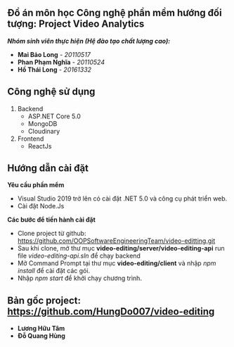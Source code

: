 ## Đồ án môn học Công nghệ phần mềm hướng đối tượng: Project Video Analytics

***Nhóm sinh viên thực hiện (Hệ đào tạo chất lượng cao):***

- **Mai Bảo Long** - *20110517*
- **Phan Phạm Nghĩa** - *20110524*
- **Hồ Thái Long** - *20161332*

## Công nghệ sử dụng

1. Backend
   - ASP.NET Core 5.0
   - MongoDB
   - Cloudinary
2. Frontend
   - ReactJs

## Hướng dẫn cài đặt

**Yêu cầu phần mểm**

- Visual Studio 2019 trở lên có cài đặt .NET 5.0 và công cụ phát triển web.
- Cài đặt Node.Js

**Các bước để tiến hành cài đặt**

- Clone project từ github: https://github.com/OOPSoftwareEngineeringTeam/video-editting.git
- Sau khi clone, mở thư mục **video-editing/server/video-editing-api** run file _video-editing-api.sln_ để chạy backend
- Mở Command Prompt tại thư mục **video-editing/client** và nhập _npm install_ để cài đặt các gói.
- Nhập _npm start_ để khởi chạy chương trình.

## Bản gốc project: https://github.com/HungDo007/video-editing
- **Lương Hữu Tâm**
- **Đỗ Quang Hùng**

